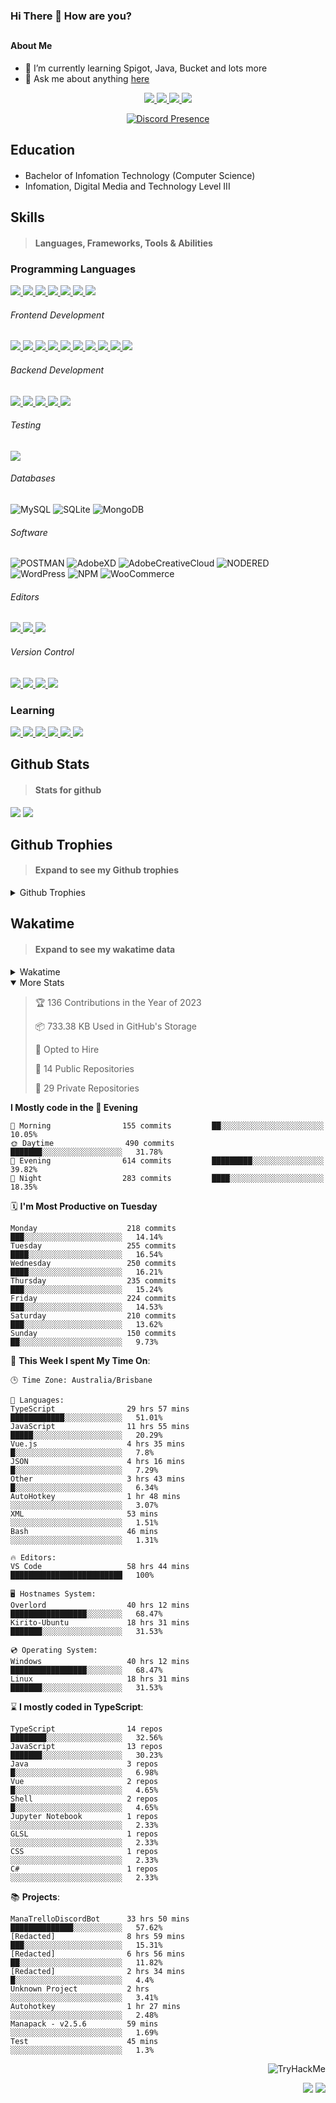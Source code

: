 ### Hi There 👋 How are you?

## <h4>About Me</h4>

- 🌱 I’m currently learning Spigot, Java, Bucket and lots more
- 💬 Ask me about anything [here](https://github.com/nick22985/nick22985/issues)

<p align="center">
	<a href="https://discordapp.com/users/221602145462386688">
		<img src="https://img.shields.io/badge/Discord-5865F2.svg?&style=for-the-badge&logo=Discord&logoColor=white"/>
	</a>
	<a href="https://www.youtube.com/channel/UChZvyaTJSq0PweGmTpjPjRw">
		<img src="https://img.shields.io/badge/YouTube-FF0000.svg?&style=for-the-badge&logo=YouTube&logoColor=white"/>
	</a>
	<a href="https://twitter.com/nick22985">
		<img src="https://img.shields.io/badge/Twitter-1DA1F2.svg?&style=for-the-badge&logo=Twitter&logoColor=white"/>
	</a>
	<a href="https://www.npmjs.com/~nick22985">
		<img src="https://img.shields.io/badge/npm-CB3837.svg?&style=for-the-badge&logo=NPM&logoColor=white"/>
	</a>
</p>
<p align="center">
	<a href="https://discord.com/users/221602145462386688" target="_blank" rel="nofollow">
		<img src="https://lanyard-profile-readme.vercel.app/api/221602145462386688?hideStatus=true&animated=true&hideDiscrim=false" alt="Discord Presence" align="center">
	</a>
</p>


<h2>Education</h2>

> #### 
- Bachelor of Infomation Technology (Computer Science)
- Infomation, Digital Media and Technology Level III




<h2>Skills</h2>

> #### Languages, Frameworks, Tools & Abilities

<h3>Programming Languages</h3>
<a href="">
	<img src="https://img.shields.io/badge/JavaScript-323330.svg?&style=flat-square&logo=javascript&logoColor=%23F7DF1E"/>
</a>
<a href="">
	<img src="https://img.shields.io/badge/TYPESCRIPT-%23007ACC.svg?&style=flat-square&logo=typescript&logoColor=white"/>
</a>
<a href="">
	<img src="https://img.shields.io/badge/PYTHON-3776AB.svg?&style=flat-square&logo=python&logoColor=white"/>
</a>
<a href="">
	<img src="https://img.shields.io/badge/C-3776AB.svg?&style=flat-square&logo=C&logoColor=white"/>
</a>
<a href="">
	<img src="https://img.shields.io/badge/C%23-239120.svg?&style=flat-square&logo=C-Sharp&logoColor=white"/>
</a>
<a href="">
	<img src="https://img.shields.io/badge/.Net-512BD4.svg?&style=flat-square&logo=.NET&logoColor=white"/>
</a>
<a href="">
	<img src="https://img.shields.io/badge/JQUERY-0769AD.svg?&style=flat-square&logo=jquery&logoColor=white"/>
</a>	

<h6> Frontend Development </h6>
<a href="">
	<img src="https://img.shields.io/badge/React-61DAFB?style=flat-square&logo=react&logoColor=white"/>
</a>
<a href="">
	<img src="https://img.shields.io/badge/CSS3-%231572B6.svg?&style=flat-square&logo=css3&logoColor=white"/>
</a>
<a href="">
	<img src="https://img.shields.io/badge/HTML5-E34F26.svg?&style=flat-square&logo=html5&logoColor=white"/>
</a>
<a href="">
	<img src="https://img.shields.io/badge/Blazor-512BD4.svg?&style=flat-square&logo=Blazor&logoColor=white"/>
</a>
<a href="">
	<img src="https://img.shields.io/badge/Tailwind-06B6D4.svg?&style=flat-square&logo=tailwindcss&logoColor=white"/>
</a>
<a href="">
	<img src="https://img.shields.io/badge/Vue.js-4FC08D?style=flat-square&logo=Vue.js&logoColor=white"/>
</a>
<a href="">
	<img src="https://img.shields.io/badge/Vuetify-1867C0?style=flat-square&logo=vuetify"/>
</a>
<a href="">
	<img src="https://img.shields.io/badge/Bootstrap-7952B3?style=flat-square&logo=bootstrap&logoColor=white"/>
</a>
<a href="">
	<img src="https://img.shields.io/badge/Nextjs-000000?style=flat-square&logo=next.js&logoColor=white"/>
</a>
<a href="">
	<img src="https://img.shields.io/badge/Electron-47848F?style=flat-square&logo=electron&logoColor=white"/>
</a>

<h6> Backend Development </h6>
<a href="">
	<img src="https://img.shields.io/badge/NODEJS-339933.svg?&style=flat-square&logo=node.js&logoColor=white"/>
</a>
<a href="">
	<img src="https://img.shields.io/badge/NGINX-269539.svg?&style=flat-square&logo=nginx&logoColor=white"/>
</a>
<a href="">
	<img src="https://img.shields.io/badge/GRAPHQL-E10098.svg?&style=flat-square&logo=graphql&logoColor=white"/>
</a>
<a href="">
	<img src="https://img.shields.io/badge/express-000000?style=flat-square&logo=express&logoColor=white"/>
</a>
<a href="">
	<img src="https://img.shields.io/badge/NestJs-E0234E?style=flat-square&logo=nestjs&logoColor=white"/>
</a>

<h6>Testing</h6>
<a href="">
	<img src="https://img.shields.io/badge/cypress-17202C?style=flat-square&logo=cypress&logoColor=white"/>
</a>

<h6> Databases </h6>

![MySQL](https://img.shields.io/badge/MySQL-4479A1.svg?&style=flat-square&logo=mysql&logoColor=white)
![SQLite](https://img.shields.io/badge/SQLite-003B57.svg?&style=flat-square&logo=sqlite&logoColor=white)
![MongoDB](https://img.shields.io/badge/MONGODB-47A248.svg?&style=flat-square&logo=mongodb&logoColor=white)

<h6>Software</h6>

![POSTMAN](https://img.shields.io/badge/Postman-FF6C37.svg?&style=flat-square&logo=postman&logoColor=white)
![AdobeXD](https://img.shields.io/badge/Adobe%20XD-FF61F6.svg?&style=flat-square&logo=Adobe-XD&logoColor=black)
![AdobeCreativeCloud](https://img.shields.io/badge/Adobe%20Creative%20Cloud-DA1F26.svg?&style=flat-square&logo=Adobe-Creative-Cloud&logoColor=white)
![NODERED](https://img.shields.io/badge/node%20red-8F0000.svg?&style=flat-square&logo=node-red&logoColor=white)
![WordPress](https://img.shields.io/badge/Wordpress-21759B.svg?&style=flat-square&logo=wordpress&logoColor=white)
![NPM](https://img.shields.io/badge/npm-CB3837.svg?&style=flat-square&logo=npm&logoColor=white)
![WooCommerce](https://img.shields.io/badge/WooCommerce-96588A.svg?&style=flat-square&logo=WooCommerce&logoColor=white)

<h6> Editors </h6>
<a href="">
	<img src="https://img.shields.io/badge/VSCODE-007ACC.svg?&style=flat-square&logo=visual-studio-code"/>
</a>
<a href="">
	<img src="https://img.shields.io/badge/Visual%20Studio-5C2D91.svg?&style=flat-square&logo=visual-studio"/>
</a>
<a href="">
	<img src="https://img.shields.io/badge/INTELLIJ-000000.svg?&style=flat-square&logo=intellij-idea"/>
</a>

<h6>Version Control</h6>
<a href="">
	<img src="https://img.shields.io/badge/GITHUB-%23121011.svg?&style=flat-square&logo=github&logoColor=white"/>
</a>
<a href="">
	<img src="https://img.shields.io/badge/GITLAB-%23181717.svg?&style=flat-square&logo=gitlab&logoColor=white"/>
</a>
<a href="">
	<img src="https://img.shields.io/badge/GIT-%23F05033.svg?&style=flat-square&logo=git&logoColor=white"/>
</a>
<a href="">
	<img src="https://img.shields.io/badge/-BitBucket-darkblue?style=flat-square&logo=bitbucket"/>
</a>

<!-- <br><br><br><br>

![MicrosoftAzure](https://img.shields.io/badge/Microsoft%20Azure-232F7E?style=flat-square&logo=microsoft-azure)
![GoogleCloud](https://img.shields.io/badge/Google%20Cloud-black?style=flat-square&logo=google-cloud)
![DigitalOcean](https://img.shields.io/badge/-Digital%20Ocean-darkblue?style=flat-square&logo=digitalocean)
![Heroku](https://img.shields.io/badge/-Heroku-430098?style=flat-square&logo=heroku)
![RaspberryPi](https://img.shields.io/badge/-Raspberry%20Pi-C51A4A?style=flat-square&logo=Raspberry-Pi)
![LINUX](https://img.shields.io/badge/LINUX-FCC624?style=flat-square-square&logo=linux&logoColor=black) -->


<h3>Learning</h3>
<a href="">
	<img src="https://img.shields.io/badge/GITHUB%20ACTIONS-2088FF.svg?&style=flat-square&logo=github-actions&logoColor=white"/>
</a>	

<a href="">
	<img src="https://img.shields.io/badge/PHP-777BB4.svg?&style=flat-square&logo=php&logoColor=white"/>
</a>		
<a href="">
	<img src="https://img.shields.io/badge/DOCKER-2496ED.svg?&style=flat-square&logo=docker&logoColor=white"/>
</a>		
<a href="">
	<img src="https://img.shields.io/badge/webpack-8DD6F9?style=flat-square&logo=webpack&logoColor=white"/>
</a>
<a href="">
	<img src="https://img.shields.io/badge/redis-DC382D?style=flat-square&logo=redis&logoColor=white"/>
</a>
<a href="">
	<img src="https://img.shields.io/badge/OpenJDK-5585A3?style=flat-square&logo=OpenJDK&logoColor=white"/>
</a>

## Github Stats
> #### Stats for github
<img src="https://github-readme-stats.vercel.app/api?username=nick22985&count_private=true&show_icons=true&theme=github_dark"></img>
<img src="https://streak-stats.demolab.com/?user=Nick22985&theme=dark&hide_border=true"></img>

## Github Trophies
> #### Expand to see my Github trophies 
<details>
  <summary> 
    Github Trophies
  </summary>
  <p>
    <img src="https://github-profile-trophy.vercel.app/?username=nick22985&theme=algolia&column=4">
  </p>
  </details>
  
## Wakatime
> #### Expand to see my wakatime data
<details>
  <summary> 
   Wakatime
  </summary>
  <p>
	<img src="https://wakatime.com/share/@nick22985/e7a14e07-4d82-4eb2-a5eb-1c3cef708fe7.svg" height="400" width="600"></img>
	<img src="https://wakatime.com/share/@nick22985/ed1a7d86-01e3-4cf7-bd62-356413a3e91c.svg" height="400" width="600"></img>
</p>
 </details>

<details open="true">
<summary>More Stats</summary>

<!--START_SECTION:devStats-->
> 🏆 136 Contributions in the Year of 2023
>
> 📦 733.38 KB Used in GitHub's Storage
>
> 💼 Opted to Hire
>
> 📖 14 Public Repositories
>
> 🔐 29 Private Repositories

**I Mostly code in the 🌆 Evening**
```text
🌅 Morning                155 commits         ██░░░░░░░░░░░░░░░░░░░░░░░   10.05%
🌞 Daytime                490 commits         ███████░░░░░░░░░░░░░░░░░░   31.78%
🌆 Evening                614 commits         █████████░░░░░░░░░░░░░░░░   39.82%
🌙 Night                  283 commits         ████░░░░░░░░░░░░░░░░░░░░░   18.35%
```
🗓️ **I'm Most Productive on Tuesday**
```text
Monday                    218 commits         ███░░░░░░░░░░░░░░░░░░░░░░   14.14%
Tuesday                   255 commits         ████░░░░░░░░░░░░░░░░░░░░░   16.54%
Wednesday                 250 commits         ████░░░░░░░░░░░░░░░░░░░░░   16.21%
Thursday                  235 commits         ███░░░░░░░░░░░░░░░░░░░░░░   15.24%
Friday                    224 commits         ███░░░░░░░░░░░░░░░░░░░░░░   14.53%
Saturday                  210 commits         ███░░░░░░░░░░░░░░░░░░░░░░   13.62%
Sunday                    150 commits         ██░░░░░░░░░░░░░░░░░░░░░░░   9.73%
```
🚀 **This Week I spent My Time On**:
```text
🕒 Time Zone: Australia/Brisbane

💬 Languages:
TypeScript                29 hrs 57 mins      ████████████░░░░░░░░░░░░░   51.01%
JavaScript                11 hrs 55 mins      █████░░░░░░░░░░░░░░░░░░░░   20.29%
Vue.js                    4 hrs 35 mins       █░░░░░░░░░░░░░░░░░░░░░░░░   7.8%
JSON                      4 hrs 16 mins       █░░░░░░░░░░░░░░░░░░░░░░░░   7.29%
Other                     3 hrs 43 mins       █░░░░░░░░░░░░░░░░░░░░░░░░   6.34%
AutoHotkey                1 hr 48 mins        ░░░░░░░░░░░░░░░░░░░░░░░░░   3.07%
XML                       53 mins             ░░░░░░░░░░░░░░░░░░░░░░░░░   1.51%
Bash                      46 mins             ░░░░░░░░░░░░░░░░░░░░░░░░░   1.31%

🔥 Editors:
VS Code                   58 hrs 44 mins      █████████████████████████   100%

🖥️ Hostnames System:
Overlord                  40 hrs 12 mins      █████████████████░░░░░░░░   68.47%
Kirito-Ubuntu             18 hrs 31 mins      ███████░░░░░░░░░░░░░░░░░░   31.53%

💿 Operating System:
Windows                   40 hrs 12 mins      █████████████████░░░░░░░░   68.47%
Linux                     18 hrs 31 mins      ███████░░░░░░░░░░░░░░░░░░   31.53%
```
⌛ **I mostly coded in TypeScript**:
```text
TypeScript                14 repos            ████████░░░░░░░░░░░░░░░░░   32.56%
JavaScript                13 repos            ███████░░░░░░░░░░░░░░░░░░   30.23%
Java                      3 repos             █░░░░░░░░░░░░░░░░░░░░░░░░   6.98%
Vue                       2 repos             █░░░░░░░░░░░░░░░░░░░░░░░░   4.65%
Shell                     2 repos             █░░░░░░░░░░░░░░░░░░░░░░░░   4.65%
Jupyter Notebook          1 repos             ░░░░░░░░░░░░░░░░░░░░░░░░░   2.33%
GLSL                      1 repos             ░░░░░░░░░░░░░░░░░░░░░░░░░   2.33%
CSS                       1 repos             ░░░░░░░░░░░░░░░░░░░░░░░░░   2.33%
C#                        1 repos             ░░░░░░░░░░░░░░░░░░░░░░░░░   2.33%
```
📚 **Projects**:
```text
ManaTrelloDiscordBot      33 hrs 50 mins      ██████████████░░░░░░░░░░░   57.62%
[Redacted]                8 hrs 59 mins       ███░░░░░░░░░░░░░░░░░░░░░░   15.31%
[Redacted]                6 hrs 56 mins       ██░░░░░░░░░░░░░░░░░░░░░░░   11.82%
[Redacted]                2 hrs 34 mins       █░░░░░░░░░░░░░░░░░░░░░░░░   4.4%
Unknown Project           2 hrs               ░░░░░░░░░░░░░░░░░░░░░░░░░   3.41%
Autohotkey                1 hr 27 mins        ░░░░░░░░░░░░░░░░░░░░░░░░░   2.48%
Manapack - v2.5.6         59 mins             ░░░░░░░░░░░░░░░░░░░░░░░░░   1.69%
Test                      45 mins             ░░░░░░░░░░░░░░░░░░░░░░░░░   1.3%
```
<!--END_SECTION:devStats-->
</details>
<p align="right">
    <img src="https://tryhackme-badges.s3.amazonaws.com/nick22985.png" alt="TryHackMe">
</p>
<p align="right">
    <img src="https://www.codewars.com/users/nick22985/badges/micro"/>
    <img src="https://wakatime.com/badge/user/06ef56ec-e763-432c-a1cc-83e10de5b5a3.svg"/>
</p>
